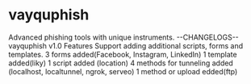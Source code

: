 # vayquphish
Advanced phishing tools with unique instruments.
--CHANGELOGS--
vayquphish v1.0
Features
Support adding additional scripts, forms and templates.
3 forms added(Facebook, Instagram, LinkedIn)
1 template added(liky)
1 script added (location)
4 methods for tunneling added (localhost, localtunnel, ngrok, serveo)
1 method or upload edded(ftp)
